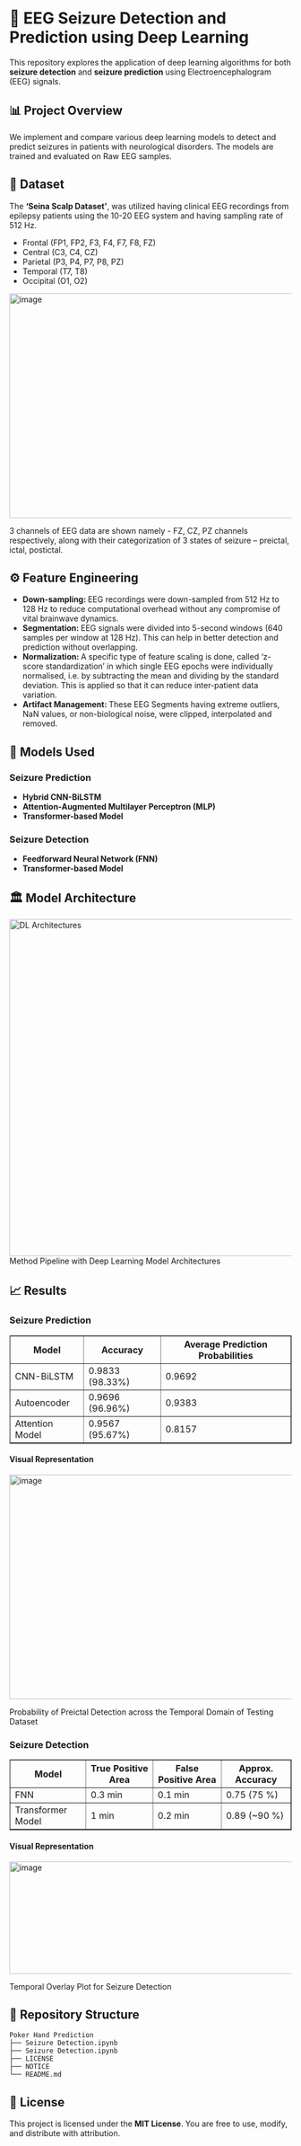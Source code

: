 <!DOCTYPE html>
<html lang="en">
<head>
  <meta charset="UTF-8">
</head>
<body>

<h1>🧠 EEG Seizure Detection and Prediction using Deep Learning</h1>

<p>This repository explores the application of deep learning algorithms for both <strong>seizure detection</strong> and <strong>seizure prediction</strong> using Electroencephalogram (EEG) signals.</p>

<h2>📊 Project Overview</h2>

<p>We implement and compare various deep learning models to detect and predict seizures in patients with neurological disorders. The models are trained and evaluated on Raw EEG samples.</p>

<h2>🧪 Dataset</h2>
<p>The <b>‘Seina Scalp Dataset’</b>, was utilized having clinical EEG recordings from epilepsy patients using the 10-20 EEG system and having sampling rate of 512 Hz.</p>
<ul>
  <li>Frontal (FP1, FP2, F3, F4, F7, F8, FZ)</li>
  <li>Central (C3, C4, CZ)</li>
  <li>Parietal (P3, P4, P7, P8, PZ)</li>
  <li>Temporal (T7, T8)</li>
  <li>Occipital (O1, O2)</li>
</ul>
<img width="800" height="400" alt="image" src="https://github.com/user-attachments/assets/95b11c3b-9485-4f72-996f-17ee9011fa69" />
<p>3 channels of EEG data are shown namely - FZ, CZ, PZ channels respectively, along with their categorization of 3 states of seizure – preictal, ictal, postictal.</p>

<h2>⚙️ Feature Engineering</h2>
<ul>
  <li><strong>Down-sampling: </strong>EEG recordings were down-sampled from 512 Hz to 128 Hz to reduce computational overhead without any compromise of vital brainwave dynamics.</li>
  <li><strong>Segmentation: </strong>EEG signals were divided into 5-second windows (640 samples per window at 128 Hz). This can help in better detection and prediction without overlapping.</li>
  <li><strong>Normalization: </strong>A specific type of feature scaling is done, called ‘z-score standardization’ in which single EEG epochs were individually normalised, i.e. by subtracting the mean and dividing by the standard deviation. This is applied so that it can reduce inter-patient data variation.</li>
  <li><strong>Artifact Management: </strong> These EEG Segments having extreme outliers, NaN values, or non-biological noise, were clipped, interpolated and removed.</li>
</ul>

<h2>🚀 Models Used</h2>
<h3>Seizure Prediction</h3>
<ul>
  <li><strong>Hybrid CNN-BiLSTM</strong></li>
  <li><strong>Attention-Augmented Multilayer Perceptron (MLP)</strong></li>
  <li><strong>Transformer-based Model</strong></li>
</ul>
<h3>Seizure Detection</h3>
<ul>
  <li><strong>Feedforward Neural Network (FNN)</strong></li>
  <li><strong>Transformer-based Model</strong></li>
</ul>

<h2>🏛️ Model Architecture</h2>
<img width="1100" height="600" alt="DL Architectures" src="https://github.com/user-attachments/assets/526e5e4c-a0db-4eea-a951-843fca8bc44e" />
Method Pipeline with Deep Learning Model Architectures

<h2>📈 Results</h2>
<h3>Seizure Prediction</h3>
<table border="1" cellspacing="0" cellpadding="8">
  <thead>
    <tr>
      <th>Model</th>
      <th>Accuracy</th>
      <th>Average Prediction Probabilities</th>
    </tr>
  </thead>
  <tbody>
    <tr>
      <td>CNN-BiLSTM</td>
      <td>0.9833 (98.33%)</td>
      <td>0.9692</td>
    </tr>
    <tr>
      <td>Autoencoder</td>
      <td>0.9696 (96.96%)</td>
      <td>0.9383</td>
    </tr>
    <tr>
      <td>Attention Model</td>
      <td>0.9567 (95.67%)</td>
      <td>0.8157</td>
    </tr>
  </tbody>
</table>
<h4>Visual Representation</h4>
<img width="600" height="400" alt="image" src="https://github.com/user-attachments/assets/16e14a71-30fe-4775-91e4-a7388bd816c6" />
<p>Probability of Preictal Detection across the Temporal Domain of Testing Dataset</p>

<h3>Seizure Detection</h3>
<table border="1" cellspacing="0" cellpadding="8">
  <thead>
    <tr>
      <th>Model</th>
      <th>True Positive Area</th>
      <th>False Positive Area</th>
      <th>Approx. Accuracy</th>
    </tr>
  </thead>
  <tbody>
    <tr>
      <td>FNN</td>
      <td>0.3 min</td>
      <td>0.1 min</td>
      <td>0.75 (75 %)</td>
    </tr>
    <tr>
      <td>Transformer Model</td>
      <td>1 min</td>
      <td>0.2 min</td>
      <td>0.89 (~90 %)</td>
    </tr>
  </tbody>
</table>
<h4>Visual Representation</h4>
<img width="900" height="200" alt="image" src="https://github.com/user-attachments/assets/9dfd46e2-f8ad-4d1b-9254-f3299c8ba87c" />
<p>Temporal Overlay Plot for Seizure Detection</p>

<h2>📂 Repository Structure</h2>
  <pre><code>Poker Hand Prediction
├── Seizure Detection.ipynb  
├── Seizure Detection.ipynb
├── LICENSE 
├── NOTICE 
└── README.md                    
</code></pre>

  <h2>📜 License</h2>
  <p>This project is licensed under the <strong>MIT License</strong>. You are free to use, modify, and distribute with attribution.</p>

</body>
</html>
